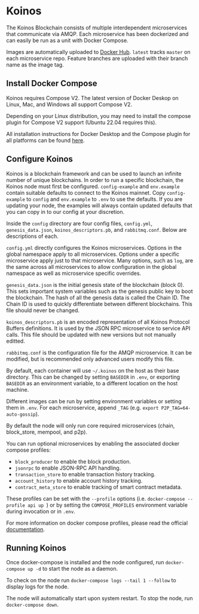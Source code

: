 # Koinos

The Koinos Blockchain consists of multiple interdependent microservices that communicate via AMQP. Each microservice has been dockerized and can easily be run as a unit with Docker Compose.

Images are automatically uploaded to [Docker Hub](https://hub.docker.com/u/koinos). `latest` tracks `master` on each microservice repo. Feature branches are uploaded with their branch name as the image tag.

## Install Docker Compose

Koinos requires Compose V2. The latest version of Docker Deskop on Linux, Mac, and Windows all support Compose V2.

Depending on your Linux distribution, you may need to install the compose plugin for Compose V2 support (Ubuntu 22.04 requires this).

All installation instructions for Docker Desktop and the Compose plugin for all platforms can be found [here](https://docs.docker.com/compose/install/).

## Configure Koinos

Koinos is a blockchain framework and can be used to launch an infinite number of unique blockchains. In order to run a specific blockchain, the Koinos node must first be configured. `config-example` and `env.example` contain suitable defaults to connect to the Koinos mainnet. Copy `config-example` to `config` and `env.example` to `.env` to use the defaults. If you are updating your node, the examples will always contain updated defaults that you can copy in to our config at your discretion.

Inside the `config` directory are four config files, `config.yml`, `genesis_data.json`, `koinos_descriptors.pb`, and `rabbitmq.conf`. Below are descriptions of each.

`config.yml` directly configures the Koinos microservices. Options in the global namespace apply to all microservices. Options under a specific microservice apply just to that microservice. Many options, such as `log`, are the same across all microservices to allow configuration in the global namespace as well as microservice specific overrides.

`genesis_data.json` is the initial genesis state of the blockchain (block 0). This sets important system variables such as the genesis public key to boot the blockchain. The hash of all the genesis data is called the Chain ID. The Chain ID is used to quickly differentiate between different blockchains. This file should never be changed.

`koinos_descriptors.pb` is an encoded representation of all Koinos Protocol Buffers definitions. It is used by the JSON RPC microservice to service API calls. This file should be updated with new versions but not manually editted.

`rabbitmq.conf` is the configuration file for the AMQP microservice. It can be modified, but is recommended only advanced users modify this file.

By default, each container will use `~/.koinos` on the host as their base directory. This can be changed by setting `BASEDIR` in `.env`, or exporting `BASEDIR` as an environment variable, to a different location on the host machine.

Different images can be run by setting environment variables or setting them in `.env`. For each microservice, append `_TAG` (e.g. `export P2P_TAG=64-auto-gossip`).

By default the node will only run core required microservices (chain, block_store, mempool, and p2p).

You can run optional microservices by enabling the associated docker compose profiles:

 - `block_producer` to enable the block production.
 - `jsonrpc` to enable JSON-RPC API handling.
 - `transaction_store` to enable transaction history tracking.
 - `account_history` to enable account history tracking.
 - `contract_meta_store` to enable tracking of smart contract metadata.

These profiles can be set with the `--profile` options (i.e. `docker-compose --profile api up `) or by setting the `COMPOSE_PROFILES` environment variable during invocation or in `.env`.

For more information on docker compose profiles, please read the official [documentation](https://docs.docker.com/compose/profiles/).

## Running Koinos

Once docker-compose is installed and the node configured, run `docker-compose up -d` to start the node as a daemon.

To check on the node run `docker-compose logs --tail 1 --follow` to display logs for the node.

The node will automatically start upon system restart. To stop the node, run `docker-compose down`.
